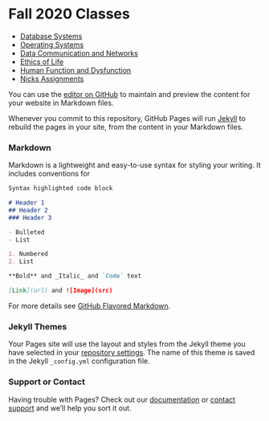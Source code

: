# Fall 2020 Classes

- [Database Systems](https://fordham.blackboard.com/webapps/blackboard/execute/announcement?method=search&context=course_entry&course_id=_6120617_1&handle=announcements_entry&mode=view)
- [Operating Systems](https://fordham.blackboard.com/webapps/blackboard/execute/modulepage/view?course_id=_6121219_1&cmp_tab_id=_149605_1&mode=view)
- [Data Communication and Networks](https://fordham.blackboard.com/webapps/blackboard/content/listContent.jsp?course_id=_6119074_1&content_id=_3309859_1&mode=reset)
- [Ethics of Life](https://fordham.blackboard.com/webapps/blackboard/execute/announcement?method=search&context=course_entry&course_id=_6120205_1&handle=announcements_entry&mode=view)
- [Human Function and Dysfunction](https://fordham.blackboard.com/webapps/blackboard/execute/announcement?method=search&context=course_entry&course_id=_6120621_1&handle=announcements_entry&mode=view)
- [Nicks Assignments](https://learn.uconn.edu/ultra/courses/_77186_1/cl/outline)

You can use the [editor on GitHub](https://github.com/mcombs7/mcombs7.github.io/edit/master/index.md) to maintain and preview the content for your website in Markdown files.

Whenever you commit to this repository, GitHub Pages will run [Jekyll](https://jekyllrb.com/) to rebuild the pages in your site, from the content in your Markdown files.

### Markdown

Markdown is a lightweight and easy-to-use syntax for styling your writing. It includes conventions for

```markdown
Syntax highlighted code block

# Header 1
## Header 2
### Header 3

- Bulleted
- List

1. Numbered
2. List

**Bold** and _Italic_ and `Code` text

[Link](url) and ![Image](src)
```

For more details see [GitHub Flavored Markdown](https://guides.github.com/features/mastering-markdown/).

### Jekyll Themes

Your Pages site will use the layout and styles from the Jekyll theme you have selected in your [repository settings](https://github.com/mcombs7/mcombs7.github.io/settings). The name of this theme is saved in the Jekyll `_config.yml` configuration file.

### Support or Contact

Having trouble with Pages? Check out our [documentation](https://docs.github.com/categories/github-pages-basics/) or [contact support](https://github.com/contact) and we’ll help you sort it out.
